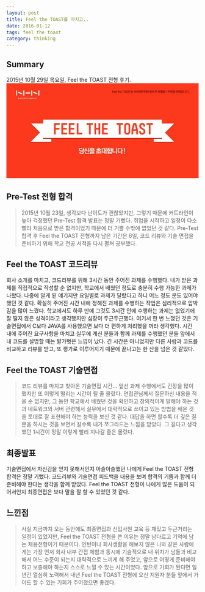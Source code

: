 ```yaml
---
layout: post
title: Feel the TOAST를 마치고..
date: 2016-01-12
tags: feel the toast
category: thinking
---
```


Summary
--------
2015년 10월 29일 목요일, Feel the TOAST 전형 후기.
![invite_feel_the_toast](/assets/img/invite_feel_the_toast.jpg)

Pre-Test 전형 합격
-------------------
>2015년 10월 23일, 생각보다 난이도가 괜찮았지만, 그렇기 때문에 커트라인이 높아 
걱정했던 Pre-Test 합격 발표는 정말 기뻤다. 취업을 시작하고 일정이 다소 빨라 
처음으로 받은 합격이었기 때문에 더 기쁠 수밖에 없었던 것 같다. Pre-Test 합격 후 Feel the TOAST 
전형까지 남은 기간은 6일, 코드 리뷰와 기술 면접을 준비하기 위해 학교 전공 서적을 다시 펼쳐 공부했다.

Feel the TOAST 코드리뷰
-------------------------
회사 소개를 마치고, 코드리뷰를 위해 3시간 동안 주어진 과제를 수행했다.
내가 받은 과제를 직접적으로 작성할 순 없지만, 학교에서 배웠던 정도로
충분히 수행 가능한 과제가 나왔다. 나중에 알게 된 얘기지만 요일별로 과제가
달랐다고 하니 어느 정도 운도 있어야 했던 것 같다.
확실히 주어진 시간 내에 정해진 과제를 수행하는 작업은 심리적으로 압박감을 많이 느꼈다.
학교에서도 하루 만에 그것도 3시간 안에 수행하는 과제는 없었기에 잘 떨지 않은 성격이라고 
생각했지만 심장이 두근두근했다.
여기서 한 번 느꼈던 것은 기술면접에서 C보다 JAVA를 사용했으면 보다 더 편하게 처리했을 꺼라 생각했다.
시간 내에 주어진 요구사항을 마치고 실무에 계신 분들과 함께 과제를 수행했던 분들 앞에서 
내 코드를 설명할 때는 발가벗은 느낌이 났다.
긴 시간은 아니었지만 다른 사람과 코드를 비교하고 리뷰를 받고, 또 평가로 이루어지기 
때문에 끝나고는 한 산을 넘은 것 같았다.


Feel the TOAST 기술면접
------------------------
>코드 리뷰를 마치고 찾아온 기술면접 시간... 앞선 과제 수행에서도 긴장을 많이 했지만 또 
이렇게 떨리는 시간이 될 줄 몰랐다. 면접관님께서 질문하신 내용을 적을 순 없지만, 그 
동안 학교에서 배웠던 것을 확인하고 창의적이게 말해야 하는 것과 네트워크와 서버 관련해서 
실무에서 대략적으로 쓰이고 있는 방법을 배운 것을 토대로 잘 표현해야 하는 능력을 보신 것 
같다. 대답을 하면 할수록 더 깊은 질문을 하시는 것을 보면서 갈수록 내가 쪼그라드는 
느낌을 받았다. 그 길다고 생각했던 1시간이 정말 이렇게 빨리 지나갈 줄은 몰랐다.


최종발표
--------
기술면접에서 자신감을 얻지 못해서인지 아슬아슬했던 나에게 Feel the TOAST 전형 합격은 정말 기뻤다.
코드리뷰와 기술면접 피드백을 내용을 보며 합격의 기쁨과 함께 더 준비해야 한다는 생각을 함께 받았다.
Feel the TOAST 전형이 나에게 많은 도움이 되어서인지 최종면접은 보다 말을 잘 할 수 있었던 것 같다.


느낀점
------
>사실 지금까지 오는 동안에도 최종면접과 신입사원 교육 등 재밌고 두근거리는 일정이 있었지만, 
Feel the TOAST 전형을 쓴 이유는 정말 남다르고 기억에 남는 채용전형이기 때문이다.
인턴이나 회사생활을 해보지 않은 나와 같은 사람에게는 가장 먼저 회사 내부 간접 체험과 
동시에 기술적으로 내 위치가 남들과 비교해서 어느 수준이 되는지 대략적으로 느끼게 해
 주었고, 앞으로 어떻게 준비해야하고 보충해야 하는지 스스로 느낄 수 있는 시간이었다.
앞으로 기회가 된다면 일 년간 열심히 노력해서 내년 Feel the TOAST 전형에 오신 지원자 분들 
앞에서 가이드 할 수 있는 기회가 주어졌으면 좋겠다. 


[url-1]:https://developers.facebook.com/docs/plugins/like-button#configurato